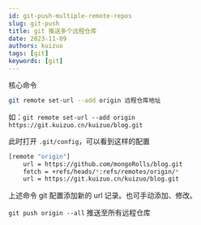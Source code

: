 ```yaml
---
id: git-push-multiple-remote-repos
slug: git-push
title: git 推送多个远程仓库
date: 2023-11-09
authors: kuizuo
tags: [git]
keywords: [git]
---
```


<!-- truncate -->

核心命令

```bash
git remote set-url --add origin 远程仓库地址
```

如：`git remote set-url --add origin https://git.kuizuo.cn/kuizuo/blog.git`

此时打开 `.git/config`，可以看到这样的配置

```bash {4}
[remote "origin"]
    url = https://github.com/mongoRolls/blog.git
    fetch = +refs/heads/*:refs/remotes/origin/*
    url = https://git.kuizuo.cn/kuizuo/blog.git
```

上述命令 git 配置添加新的 url 记录。也可手动添加、修改。

`git push origin --all` 推送至所有远程仓库
